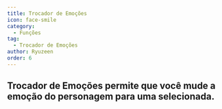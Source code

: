 ```yaml
---
title: Trocador de Emoções
icon: face-smile
category:
  - Funções
tag:
  - Trocador de Emoções
author: Ryuzeen
order: 6
---
```


## Trocador de Emoções permite que você mude a emoção do personagem para uma selecionada.
